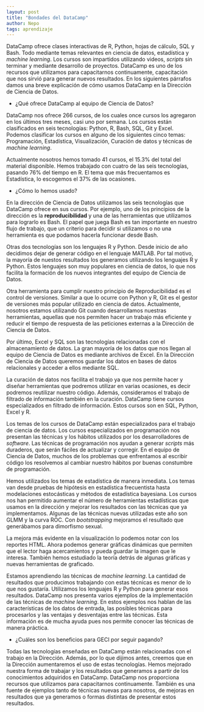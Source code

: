 ```yaml
---
layout: post
title: "Bondades del DataCamp"
author: Nepo
tags: aprendizaje
---
```


DataCamp ofrece clases interactivas de R, Python, hojas de cálculo, SQL y Bash. Todo mediante 
temas relevantes en ciencia de datos, estadística y _machine learning_. Los cursos son impartidos
utilizando videos, _scripts_ sin terminar y mediante desarrollo de proyectos. DataCamp es uno de
los recursos que utilizamos para capacitarnos continuamente, capacitación que nos sirvió para 
generar nuevos resultados. En los siguientes párrafos damos una breve explicación de cómo usamos
DataCamp en la Dirección de Ciencia de Datos.  

- ¿Qué ofrece DataCamp al equipo de Ciencia de Datos?

DataCamp nos ofrece 266 cursos, de los cuales once cursos los agregaron en los últimos tres meses, 
casi uno por semana. Los cursos están clasificados en seis tecnologías: Python, R, Bash, SQL, Git
y Excel. Podemos clasificar los cursos en alguno de los siguientes cinco temas: Programación, 
Estadística, Visualización, Curación de datos y  técnicas de _machine learning_.

Actualmente nosotros hemos tomado 41 cursos, el 15.3% del total del material disponible. 
Hemos trabajado con cuatro de las seis tecnologías, pasando 76% del tiempo en R. El tema 
que más frecuentamos es Estadística, lo escogemos el 37% de las ocasiones.

- ¿Cómo lo hemos usado?

En la dirección de Ciencia de Datos utilizamos las seis tecnologías que DataCamp ofrece en sus
cursos. Por ejemplo, uno de los principios de la dirección es la **reproducibilidad** y una de las
herramientas que utilizamos para lograrlo es Bash. El papel que juega Bash es tan importante en 
nuestro flujo de trabajo, que un criterio para decidir si utilizamos o no una herramienta es que 
podamos hacerla funcionar desde Bash. 

Otras dos tecnologías son los lenguajes R y Python. Desde inicio de año decidimos dejar de generar 
código en el lenguaje MATLAB. Por tal motivo, la mayoría de nuestos resultados los generamos 
utilizando los lenguajes R y Python. Estos lenguajes son muy populares en ciencia de datos, lo que
nos facilita la formación de los nuevos integrantes del equipo de Ciencia de Datos.

Otra herramienta para cumplir nuestro principio de Reproducibilidad es el control de versiones.
Similar a que lo ocurre con Python y R, Git es el gestor de versiones más popular utilizado en 
ciencia de datos. Actualmente, nosotros estamos utilizando Git cuando desarrollamos nuestras 
herramientas, aquellas que nos permiten hacer un trabajo más eficiente y reducir el tiempo de 
respuesta de las peticiones externas a la Dirección de Ciencia de Datos. 

Por último, Excel y SQL son las tecnologías relacionadas con el almacenamiento de datos. La gran
mayoría de los datos que nos llegan al equipo de Ciencia de Datos es mediante archivos de 
Excel. En la Dirección de Ciencia de Datos queremos guardar los datos en bases de datos 
relacionales y acceder a ellos mediante SQL. 

La curación de datos nos facilita el trabajo ya que nos permite hacer y diseñar herramientas que 
podremos utilizar en varias ocasiones, es decir podremos reutilizar nuestro código. Además, 
consideramos el trabajo de filtrado de información también en la curación. DataCamp tiene cursos 
especializados en filtrado de información. Estos cursos son en SQL, Python, Excel y R. 

Los temas de los cursos de DataCamp están especializados para el trabajo de ciencia de datos. 
Los cursos especializados en programación nos presentan las técnicas y los hábitos utilizados por
los desarrolladores de _software_. Las técnicas de programación nos ayudan a generar _scripts_ más 
duraderos, que serán fáciles de actualizar y corregir. En el equipo de Ciencia de Datos, muchos de los
problemas que enfrentamos al escribir código los resolvemos al cambiar nuestro hábitos por buenas
constumbre de programación.

Hemos utilizados los temas de estadística de manera inmediata. Los temas van desde pruebas de hipótesis
en estadística frecuentista hasta modelaciones estocásticas y métodos de estadística bayesiana. 
Los cursos nos han permitido aumentar el número de herramientas estadísticas que usamos en la 
dirección y mejorar los resultados con las técnicas que ya implementamos. Algunas de las técnicas
nuevas utilizadas este año son GLMM y la curva ROC. Con _bootstrapping_ mejoramos el resultado que
generábamos para dimorfismo sexual. 

La mejora más evidente en la visualización lo podemos notar con los reportes HTML. Ahora podemos
generar gráficas dinámicas que permiten que el lector haga acercamientos y pueda guardar la imagen
que le interesa. También hemos estudiado la teoría detrás de algunas gráficas y nuevas herramientas 
de graficado. 

Estamos aprendiendo las técnicas de _machine learning_. La cantidad de resultados que producimos 
trabajando con estas técnicas es menor de lo que nos gustaría. Utilizamos los lenguajes R y Python 
para generar esos resultados. DataCamp nos presenta varios ejemplos de la implementación de 
las técnicas de _machine learning_. En estos ejemplos nos hablan de las características de los datos 
de entrada, las posibles técnicas para procesarlos y las ventajas y desventajas entre las técnicas. 
Esta información es de mucha ayuda pues nos permite conocer las técnicas de manera práctica. 

- ¿Cuáles son los beneficios para GECI por seguir pagando?

Todas las tecnologías enseñadas en DataCamp están relacionadas con el trabajo en la Dirección. 
Además, por lo que dijimos antes, creemos que en la Dirección aumentaremos el uso de estas 
tecnologías. Hemos mejorado nuestra forma de trabajar y los resultados que generamos a partir de 
los conocimientos adquiridos en DataCamp. DataCamp nos proporciona recursos que utilizamos para
capacitarnos continuamente. También es una fuente de ejemplos tanto de técnicas nuevas para 
nosotros, de mejoras en resultados que ya generamos o formas distintas de presentar estos 
resultados. 
